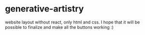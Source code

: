 # generative-artistry
website layout without react, only html and css. I hope that it will be possible to finalize and make all the buttons working :)
